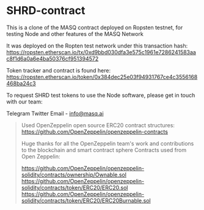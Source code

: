 # SHRD-contract
This is a clone of the MASQ contract deployed on Ropsten testnet, for testing Node and other features of the MASQ Network

It was deployed on the Ropten test network under this transaction hash:
https://ropsten.etherscan.io/tx/0xd9bbd030dfa3e575c1961e7286241583aac8f1d6a0a6e4ba50376cf951394572

Token tracker and contract is found here:
https://ropsten.etherscan.io/token/0x384dec25e03f94931767ce4c3556168468ba24c3

To request SHRD test tokens to use the Node software, please get in touch with our team:

Telegram
Twitter
Email - info@masq.ai


>Used OpenZeppelin open source ERC20 contract structures: https://github.com/OpenZeppelin/openzeppelin-contracts
>
>Huge thanks for all the OpenZeppelin team's work and contributions to the blockchain and smart contract sphere Contracts used from Open Zeppelin:
>
>https://github.com/OpenZeppelin/openzeppelin-solidity/contracts/ownership/Ownable.sol
>https://github.com/OpenZeppelin/openzeppelin-solidity/contracts/token/ERC20/ERC20.sol
>https://github.com/OpenZeppelin/openzeppelin-solidity/contracts/token/ERC20/ERC20Burnable.sol
